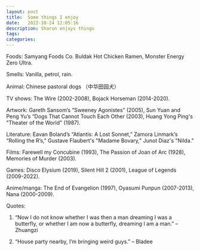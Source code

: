 ```yaml
---
layout: post
title:  Some things I enjoy
date:   2022-10-24 12:05:16
description: Sharon enjoys things
tags: 
categories: 
---
```


Foods: Samyang Foods Co. Buldak Hot Chicken Ramen, Monster Energy Zero Ultra.

Smells: Vanilla, petrol, rain.

Animal: Chinese pastoral dogs （中华田园犬）

TV shows: The Wire (2002-2008), Bojack Horseman (2014-2020).

Artwork: Gareth Sansom’s “Sweeney Agonistes” (2005), Sun Yuan and Peng Yu’s “Dogs That Cannot Touch Each Other (2003), Huang Yong Ping's "Theater of the World" (1987).

Literature: Eavan Boland’s “Atlantis: A Lost Sonnet,” Zamora Linmark’s “Rolling the R’s," Gustave Flaubert's "Madame Bovary," Junot Diaz's "Nilda."

Films: Farewell my Concubine (1993), The Passion of Joan of Arc (1928), Memories of Murder (2003).

Games: Disco Elysium (2019), Silent Hill 2 (2001), League of Legends (2009-2022).

Anime/manga: The End of Evangelion (1997), Oyasumi Punpun (2007-2013), Nana (2000-2009).

Quotes: 

 1.	“Now I do not know whether I was then a man dreaming I was a butterfly, or whether I am now a butterfly, dreaming I am a man.” – Zhuangzi

 2.	“House party nearby, I’m bringing weird guys.” – Bladee 

